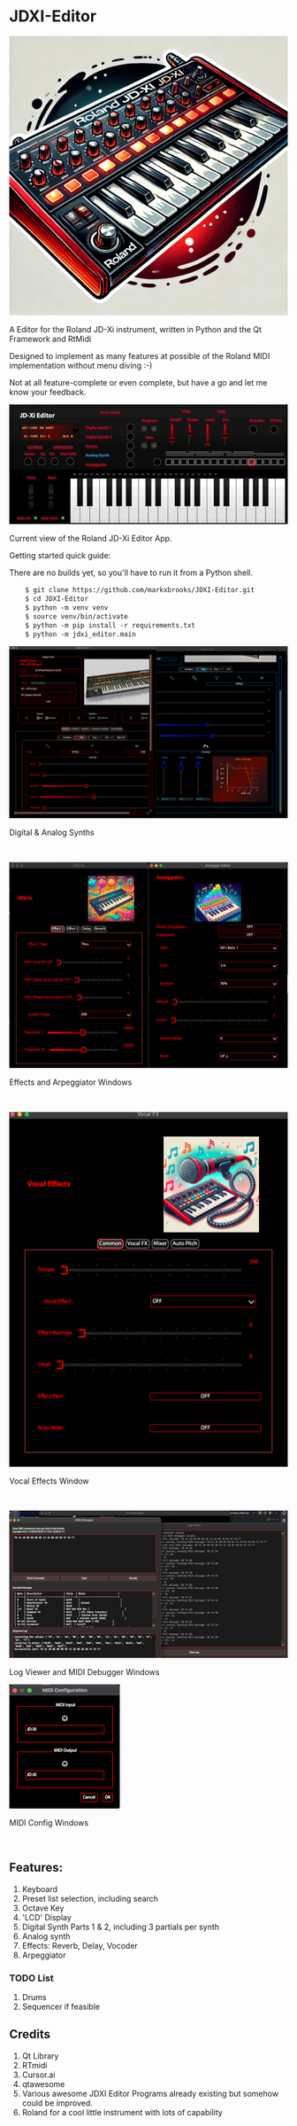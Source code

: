 # JDXI-Editor

![image info](./resources/jdxi_cartoon_600.png)

A Editor for the Roland JD-Xi instrument, written in Python and the Qt Framework and RtMidi 

Designed to implement as many features at possible of the Roland MIDI implementation without menu diving :-)

Not at all feature-complete or even complete, but have a go and let me know your feedback.

<a href="./resources/main_window.gif" rel="Current view of the Roland JD-Xi Editor App">![image info](./resources/main_window_high.gif ) </a>

Current view of the Roland JD-Xi Editor App.


Getting started quick guide:

There are no builds yet, so you'll have to run it from a Python shell.

```code 
    $ git clone https://github.com/markxbrooks/JDXI-Editor.git
    $ cd JDXI-Editor
    $ python -m venv venv
    $ source venv/bin/activate
    $ python -m pip install -r requirements.txt
    $ python -m jdxi_editor.main
```

<a href="./resources/digital_analog_synths.png" rel="Digital & Analog Synths">![image info](./resources/digital_analog_synths_600.png ) </a>

Digital & Analog Synths

&nbsp;

<a href="./resources/effects.png" rel="Effects and Arpeggiator Windows">![image info](./resources/effects_600.png )</a>

Effects and Arpeggiator Windows

&nbsp;

<a href="./resources/vocal_effects.png" rel="Effects and Arpeggiator Windows">![image info](./resources/vocal_effects_600.png )</a>

Vocal Effects Window

&nbsp;

<a href="./resources/logs_and_midi.png" rel="Effects and Arpeggiator Windows">![image info](./resources/logs_and_midi_600.png )</a>

Log Viewer and MIDI Debugger Windows

<a href="./resources/midi_config.png" rel="Effects and Arpeggiator Windows">![image info](./resources/midi_config_200.png )</a>

MIDI Config Windows

&nbsp;

## Features:

1. Keyboard
2. Preset list selection, including search
3. Octave Key
4. 'LCD' Display
5. Digital Synth Parts 1 & 2, including 3 partials per synth
6. Analog synth
7. Effects: Reverb, Delay, Vocoder
8. Arpeggiator 

### TODO List
1. Drums
2. Sequencer if feasible

## Credits

1) Qt Library
2) RTmidi
3) Cursor.ai
4) qtawesome
5) Various awesome JDXI Editor Programs already existing but somehow could be improved.
6) Roland for a cool little instrument with lots of capability


